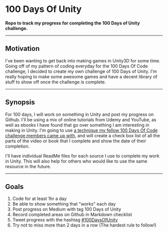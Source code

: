 # 100 Days Of Unity
**Repo to track my progress for completing the 100 Days of Unity challenge.**
___
## Motivation
I've been wanting to get back into making games in Unity3D for some time. Going off of my pattern of coding everyday for the 100 Days Of Code challenge, I decided to create my own challenge of 100 Days of Unity. I'm really hoping to make some awesome games and have a decent library of stuff to show off once the challenge is complete. 
___
## Synopsis
For 100 days, I will work on something in Unity and post my progress on Github. I'll be using a mix of online tutorials from Udemy and YouTube, as well as ebooks I have found that go over something I am interesting in making in Unity. I'm going to use [a technique my fellow 100 Days Of Code challenge members came up with](https://twitter.com/pilifdz/status/962853781036703744), and will create a check box list of all the parts of the video or book that I complete and show the date of their completion. 

I'll have individual ReadMe files for each source I use to complete my work in Unity. This will also help for others who would like to use the same resource in the future. 
___
## Goals
1. Code for at least 1hr a day
2. Be able to show something that "works" each day
3. Post progress on Medium with tag 100 Days of Unity
4. Record completed areas on Github in Markdown checklist
5. Tweet progress with the hashtag [#100DaysOfUnity](https://twitter.com/search?q=%23100DaysOfUnity&src=typd)
6. Try not to miss more than 2 days in a row (The hardest rule to follow!)
